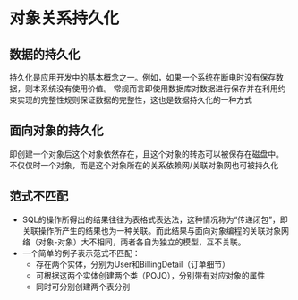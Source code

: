 # 对象关系持久化
## 数据的持久化
持久化是应用开发中的基本概念之一。例如，如果一个系统在断电时没有保存数据，则本系统没有使用价值。
常规而言即使用数据库对数据进行保存并在利用约束实现的完整性规则保证数据的完整性，这也是数据持久化的一种方式

## 面向对象的持久化
即创建一个对象后这个对象依然存在，且这个对象的转态可以被保存在磁盘中。
不仅仅时一个对象，而是这个对象所在的关系依赖网/关联对象网也可被持久化

## 范式不匹配
- SQL的操作所得出的结果往往为表格式表达法，这种情况称为“传递闭包”，即关联操作所产生的结果也为一种关联。而此结果与面向对象编程的关联对象网络（对象-对象）大不相同，两者各自为独立的模型，互不关联。
- 一个简单的例子表示范式不匹配：
	- 存在两个实体，分别为User和BillingDetail（订单细节）
	- 可根据这两个实体创建两个类（POJO），分别带有对应对象的属性
	- 同时可分别创建两个表分别